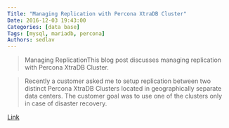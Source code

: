 ```yaml
---
Title: "Managing Replication with Percona XtraDB Cluster"
Date: 2016-12-03 19:43:00
Categories: [data base]
Tags: [mysql, mariadb, percona]
Authors: sedlav
---
```


> Managing ReplicationThis blog post discusses managing replication with Percona XtraDB Cluster.

> Recently a customer asked me to setup replication between two distinct Percona XtraDB Clusters located in geographically separate data centers. The customer goal was to use one of the clusters only in case of disaster recovery.

[Link](https://www.percona.com/blog/2016/12/01/managing-replication-with-percona-xtradb-cluster/)
